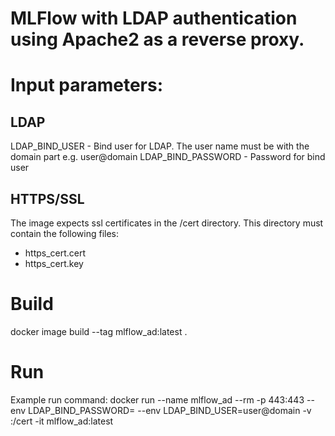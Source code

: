 # MLFlow with LDAP authentication using Apache2 as a reverse proxy.

# Input parameters:
## LDAP
LDAP_BIND_USER - Bind user for LDAP. The user name must be with the domain part e.g. user@domain
LDAP_BIND_PASSWORD - Password for bind user

## HTTPS/SSL
The image expects ssl certificates in the /cert directory. 
This directory must contain the following files: 
 - https_cert.cert	
 - https_cert.key
 
 # Build
 docker image build --tag mlflow_ad:latest .
 
 # Run
 Example run command:
 docker run --name mlflow_ad --rm -p 443:443 --env LDAP_BIND_PASSWORD=<password> --env LDAP_BIND_USER=user@domain -v <local path to certificates for https>:/cert -it mlflow_ad:latest
 
